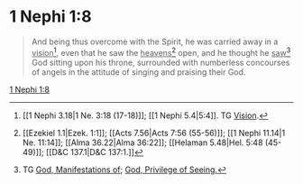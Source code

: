 # 1 Nephi 1:8

> And being thus overcome with the Spirit, he was carried away in a <u>vision</u>[^a], even that he saw the <u>heavens</u>[^b] open, and he thought he <u>saw</u>[^c] God sitting upon his throne, surrounded with numberless concourses of angels in the attitude of singing and praising their God.

[1 Nephi 1:8](https://www.churchofjesuschrist.org/study/scriptures/bofm/1-ne/1?lang=eng&id=p8#p8)


[^a]: [[1 Nephi 3.18|1 Ne. 3:18 (17-18)]]; [[1 Nephi 5.4|5:4]]. TG [Vision](https://www.churchofjesuschrist.org/study/scriptures/tg/vision?lang=eng).
[^b]: [[Ezekiel 1.1|Ezek. 1:1]]; [[Acts 7.56|Acts 7:56 (55-56)]]; [[1 Nephi 11.14|1 Ne. 11:14]]; [[Alma 36.22|Alma 36:22]]; [[Helaman 5.48|Hel. 5:48 (45-49)]]; [[D&C 137.1|D&C 137:1.]]
[^c]: TG [God, Manifestations of](https://www.churchofjesuschrist.org/study/scriptures/tg/god-manifestations-of?lang=eng); [God, Privilege of Seeing.](https://www.churchofjesuschrist.org/study/scriptures/tg/god-privilege-of-seeing?lang=eng)

